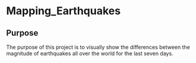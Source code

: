 # Mapping_Earthquakes
## Purpose
The purpose of this project is to visually show the differences between the magnitude of earthquakes all over the world for the last seven days.